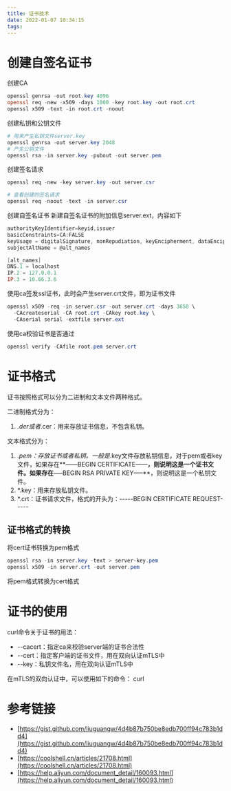 ```yaml
---
title: 证书技术
date: 2022-01-07 10:34:15
tags:
---
```


# 创建自签名证书
创建CA
```powershell
openssl genrsa -out root.key 4096
openssl req -new -x509 -days 1000 -key root.key -out root.crt
openssl x509 -text -in root.crt -noout
```
创建私钥和公钥文件
```powershell
# 用来产生私钥文件server.key
openssl genrsa -out server.key 2048
# 产生公钥文件
openssl rsa -in server.key -pubout -out server.pem
```
创建签名请求
```powershell
openssl req -new -key server.key -out server.csr

# 查看创建的签名请求
openssl req -noout -text -in server.csr
```
创建自签名证书
新建自签名证书的附加信息server.ext，内容如下
```powershell
authorityKeyIdentifier=keyid,issuer
basicConstraints=CA:FALSE
keyUsage = digitalSignature, nonRepudiation, keyEncipherment, dataEncipherment
subjectAltName = @alt_names

[alt_names]
DNS.1 = localhost
IP.2 = 127.0.0.1
IP.3 = 10.66.3.6
```
使用ca签发ssl证书，此时会产生server.crt文件，即为证书文件
```powershell
openssl x509 -req -in server.csr -out server.crt -days 3650 \
  -CAcreateserial -CA root.crt -CAkey root.key \
  -CAserial serial -extfile server.ext
```
使用ca校验证书是否通过
```powershell
openssl verify -CAfile root.pem server.crt
```
# 证书格式
证书按照格式可以分为二进制和文本文件两种格式。

二进制格式分为：

1. *.der或者*.cer：用来存放证书信息，不包含私钥。

文本格式分为：

1. *.pem：存放证书或者私钥。一般是*.key文件存放私钥信息。对于pem或者key文件，如果存在**——BEGIN CERTIFICATE——**，则说明这是一个证书文件。如果存在**—–BEGIN RSA PRIVATE KEY—–**，则说明这是一个私钥文件。
1. *.key：用来存放私钥文件。
1. *.crt：证书请求文件，格式的开头为：-----BEGIN CERTIFICATE REQUEST-----
## 证书格式的转换
将cert证书转换为pem格式
```powershell
openssl rsa -in server.key -text > server-key.pem
openssl x509 -in server.crt -out server.pem
```
将pem格式转换为cert格式
# 证书的使用
curl命令关于证书的用法：

- --cacert：指定ca来校验server端的证书合法性
- --cert：指定客户端的证书文件，用在双向认证mTLS中
- --key：私钥文件名，用在双向认证mTLS中

在mTLS的双向认证中，可以使用如下的命令： curl

# 参考链接
- [https://gist.github.com/liuguangw/4d4b87b750be8edb700ff94c783b1dd4](https://gist.github.com/liuguangw/4d4b87b750be8edb700ff94c783b1dd4)
- [https://coolshell.cn/articles/21708.html](https://coolshell.cn/articles/21708.html)
- [https://help.aliyun.com/document_detail/160093.html](https://help.aliyun.com/document_detail/160093.html)


